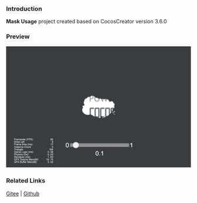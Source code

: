 ### Introduction

**Mask Usage** project created based on CocosCreator version 3.6.0

### Preview
![image](../../../image/202203/2022030205.jpg)

### Related Links
[Gitee](https://gitee.com/mirrors_cocos-creator/example-cases/tree/v2.4.3/assets/cases/02_ui/15_mask) | [Github](https://github.com/cocos-creator/example-cases/tree/v2.4.3/assets/cases/02_ui/15_mask)